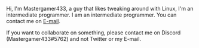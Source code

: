 Hi, I'm Mastergamer433, a guy that likes tweaking around with Linux, I'm an intermediate programmer.
I am an intermediate programmer.
You can contact me on [E-mail](mailto:teknikgillaren@gmail.com).

If you want to collaborate on something, please contact me on Discord (Mastergamer433#5762) and not Twitter or my E-mail.
